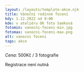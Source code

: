 ```yaml
---
layout: /layouts/template-akce.njk
title: Vánoční rodinné focení
kdy: 1.12.2022 od 9:00
kde: v ateliéru OK foto Samková
fotomin: vanocni-foceni-min.jpg
fotomax: vanocni-foceni-max.png
alt: vanocni foceni
tags: akce
---
```


*Cena:* 500Kč / 3 fotografie 

Registrace není nutná
